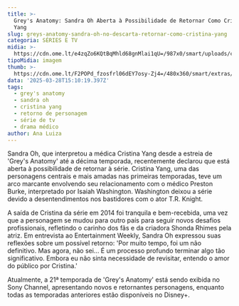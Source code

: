```yaml
---
title: >-
  Grey's Anatomy: Sandra Oh Aberta à Possibilidade de Retornar Como Cristina
  Yang
slug: greys-anatomy-sandra-oh-no-descarta-retornar-como-cristina-yang
categoria: SÉRIES E TV
midia: >-
  https://cdn.ome.lt/e4zqZo6KQtBqMhld68gnMlai1qU=/987x0/smart/uploads/conteudo/fotos/OMELETE_CAPA_-_2025-03-28T111952.659.png
tipoMidia: imagem
thumb: >-
  https://cdn.ome.lt/F2POPd_fzosfrl06dEY7osy-Zj4=/480x360/smart/extras/conteudos/omelete_THUMB_-_2025-03-28T111941.393.png
data: '2025-03-28T15:10:19.397Z'
tags:
  - grey's anatomy
  - sandra oh
  - cristina yang
  - retorno de personagem
  - série de tv
  - drama médico
author: Ana Luiza
---
```


Sandra Oh, que interpretou a médica Cristina Yang desde a estreia de 'Grey's Anatomy' até a décima temporada, recentemente declarou que está aberta à possibilidade de retornar à série. Cristina Yang, uma das personagens centrais e mais amadas nas primeiras temporadas, teve um arco marcante envolvendo seu relacionamento com o médico Preston Burke, interpretado por Isaiah Washington. Washington deixou a série devido a desentendimentos nos bastidores com o ator T.R. Knight.

A saída de Cristina da série em 2014 foi tranquila e bem-recebida, uma vez que a personagem se mudou para outro país para seguir novos desafios profissionais, refletindo o carinho dos fãs e da criadora Shonda Rhimes pela atriz. Em entrevista ao Entertainment Weekly, Sandra Oh expressou suas reflexões sobre um possível retorno: 'Por muito tempo, foi um não definitivo. Mas agora, não sei... É um processo profundo terminar algo tão significativo. Embora eu não sinta necessidade de revisitar, entendo o amor do público por Cristina.'

Atualmente, a 21ª temporada de 'Grey's Anatomy' está sendo exibida no Sony Channel, apresentando novos e retornantes personagens, enquanto todas as temporadas anteriores estão disponíveis no Disney+.

